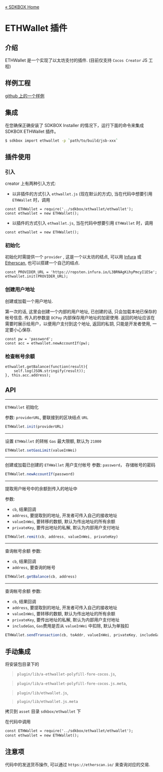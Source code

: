 [&#171; SDKBOX Home](http://sdkbox.com)

<h1>ETHWallet 插件</h1>

## 介绍

ETHWallet 是一个实现了以太坊支付的插件. (目前仅支持 `Cocos Creator` JS 工程)


## 样例工程

[github 上的一个样例](https://github.com/sdkbox/ETHWallet)

## 集成

在您确保正确安装了 SDKBOX Installer 的情况下，运行下面的命令来集成 SDKBOX ETHWallet 插件。

```bash
$ sdkbox import ethwallet -p `path/to/build/jsb-xxx`
```

## 插件使用

### 引入

creator 上有两种引入方式:

* 以非插件的方式引入 `ethwallet.js` (现在默认的方式), 当在代码中想要引用 `ETHWallet` 时，调用

```
const ETHWallet = require('../sdkbox/ethwallet/ethwallet');
const ethwallet = new ETHWallet();
```

* 以插件的方式引入 `ethwallet.js`, 当在代码中想要引用 `ETHWallet` 时，调用

```
const ethwallet = new ETHWallet();
```

### 初始化
初始化时需提供一个 `provider` , 这是一个以太坊的结点, 可以用 [Infura](https://infura.io/) 或 [Etherscan](https://etherscan.io/), 也可以搭建一个自己的结点.
```
const PROVIDER_URL = 'https://ropsten.infura.io/L3BRNAgKihyPmcyI1ESe';
ethwallet.init(PROVIDER_URL);
```

### 创建用户地址
创建或加载一个用户地址.

第一次的话, 这里会创建一个内部的用户地址, 已创建的话, 只会加载本地已保存的帐号信息.
传入的参数是 `DCPay` 内部保存用户地址的加密使用.
返回的地址应该在需要时展示给用户，以便用户支付到这个地址, 返回的私钥, 只能是开发者使用, 一定要小心保存.
```
const pw = 'password';
const acc = ethwallet.newAccountIf(pw);
```

### 检查帐号余额

```
ethwallet.getBalance(function(result){
    self.log(JSON.stringify(result));
}, this.acc.address);
```


## API

---
`ETHWallet` 初始化

参数: `providerURL`, 要联接到的区块结点 `URL`

```js
ETHWallet.init(providerURL)
```

---
设置 `ETHWallet` 的转帐 `Gas` 最大限额, 默认为 `21000`
```js
ETHWallet.setGasLimit(valueInWei)
```

---
创建或加载已创建的 `ETHWallet` 用户支付帐号
参数: `password`， 存储帐号的密码
```js
ETHWallet.newAccountIf(password)
```

---
提取用户帐号中的余额到传入的地址中

参数:

* `cb`, 结果回调
* `address`, 要提取到的地址, 开发者可传入自己的接收地址
* `valueInWei`, 要转移的数额, 默认为传出地址的所有余额
* `privateKey`, 要传出地址的私解, 默认为内部用户支付地址

```js
ETHWallet.remit(cb, address, valueInWei, privateKey)
```

---
查询帐号余额
参数:

* `cb`, 结果回调
* `address`, 要查询的帐号

```js
ETHWallet.getBalance(cb, address)
```

---
查询帐号余额
参数:

* `cb`, 结果回调
* `address`, 要提取到的地址, 开发者可传入自己的接收地址
* `valueInWei`, 要转移的数额, 默认为传出地址的所有余额
* `privateKey`, 要传出地址的私解, 默认为内部用户支付地址
* `includeGas`, `Gas`费用是否从 `valueInWei` 中扣除, 默认为单独扣

```js
ETHWallet.sendTransaction(cb, toAddr, valueInWei, privateKey, includeGas)
```


## 手动集成

将安装包目录下的

> `plugin/lib/a-ethwallet-polyfill-fore-cocos.js`,

> `plugin/lib/a-ethwallet-polyfill-fore-cocos.js.meta`,

> `plugin/lib/ethwallet.js`,

> `plugin/lib/ethwallet.js.meta`

拷贝到 `asset` 目录 `sdkbox/ethwallet` 下

在代码中调用
```xml
const ETHWallet = require('../sdkbox/ethwallet/ethwallet');
const ethwallet = new ETHWallet();
```


## 注意项

代码中的发送货币操作, 可以通过 `https://etherscan.io/` 来查询对应的交易.

